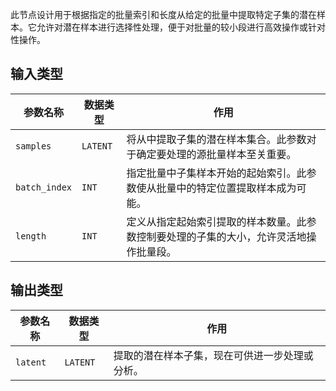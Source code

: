 
此节点设计用于根据指定的批量索引和长度从给定的批量中提取特定子集的潜在样本。它允许对潜在样本进行选择性处理，便于对批量的较小段进行高效操作或针对性操作。

## 输入类型
| 参数名称 | 数据类型 | 作用 |
| --- | --- | --- |
| `samples` | `LATENT` | 将从中提取子集的潜在样本集合。此参数对于确定要处理的源批量样本至关重要。 |
| `batch_index` | `INT` | 指定批量中子集样本开始的起始索引。此参数使从批量中的特定位置提取样本成为可能。 |
| `length` | `INT` | 定义从指定起始索引提取的样本数量。此参数控制要处理的子集的大小，允许灵活地操作批量段。 |

## 输出类型
| 参数名称 | 数据类型 | 作用 |
| --- | --- | --- |
| `latent` | `LATENT` | 提取的潜在样本子集，现在可供进一步处理或分析。 |
